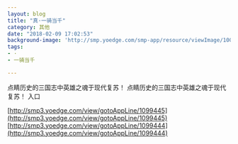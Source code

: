 ```yaml
---
layout: blog
title: "真·一骑当千"
category: 其他
date: "2018-02-09 17:02:53"
background-image: 'http://smp.yoedge.com/smp-app/resource/viewImage/1003361appline.png'
tags:
- ·
- 一骑当千

---
```

点睛历史的三国志中英雄之魂于现代复苏！
点睛历史的三国志中英雄之魂于现代复苏！
入口

[http://smp3.yoedge.com/view/gotoAppLine/1099445](http://smp3.yoedge.com/view/gotoAppLine/1099445)
[http://smp3.yoedge.com/view/gotoAppLine/1099444](http://smp3.yoedge.com/view/gotoAppLine/1099444)

        
